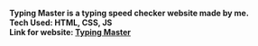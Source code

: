 <b>Typing Master is a typing speed checker website made by me.<br>
Tech Used: HTML, CSS, JS<br>
Link for website: <a href="https://pratikpjain.github.io/typing-master/">Typing Master</a></b>
